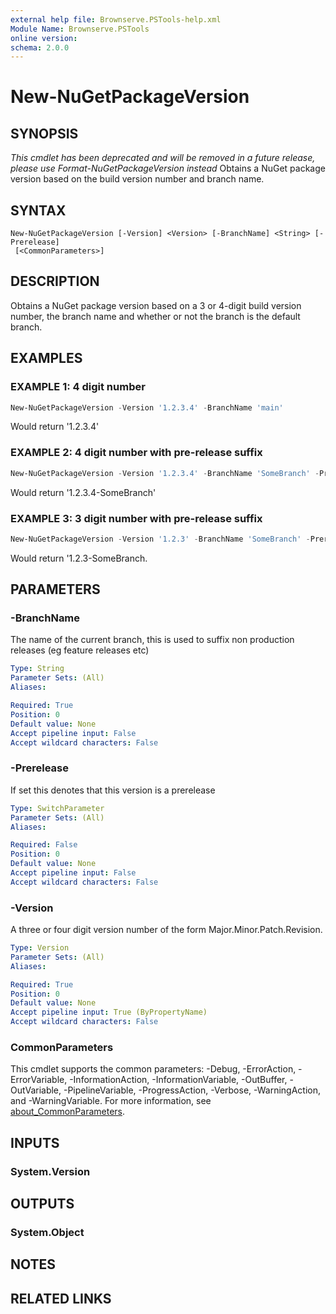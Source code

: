 ```yaml
---
external help file: Brownserve.PSTools-help.xml
Module Name: Brownserve.PSTools
online version:
schema: 2.0.0
---
```


# New-NuGetPackageVersion

## SYNOPSIS

*This cmdlet has been deprecated and will be removed in a future release, please use Format-NuGetPackageVersion instead*
Obtains a NuGet package version based on the build version number and branch name.

## SYNTAX

```text
New-NuGetPackageVersion [-Version] <Version> [-BranchName] <String> [-Prerelease]
 [<CommonParameters>]
```

## DESCRIPTION

Obtains a NuGet package version based on a 3 or 4-digit build version number, the branch name and whether or not the branch is the default branch.

## EXAMPLES

### EXAMPLE 1: 4 digit number

```powershell
New-NuGetPackageVersion -Version '1.2.3.4' -BranchName 'main'
```

Would return '1.2.3.4'

### EXAMPLE 2: 4 digit number with pre-release suffix

```powershell
New-NuGetPackageVersion -Version '1.2.3.4' -BranchName 'SomeBranch' -Prerelease
```

Would return '1.2.3.4-SomeBranch'

### EXAMPLE 3: 3 digit number with pre-release suffix

```powershell
New-NuGetPackageVersion -Version '1.2.3' -BranchName 'SomeBranch' -Prerelease
```

Would return '1.2.3-SomeBranch.

## PARAMETERS

### -BranchName

The name of the current branch, this is used to suffix non production releases (eg feature releases etc)

```yaml
Type: String
Parameter Sets: (All)
Aliases:

Required: True
Position: 0
Default value: None
Accept pipeline input: False
Accept wildcard characters: False
```

### -Prerelease

If set this denotes that this version is a prerelease

```yaml
Type: SwitchParameter
Parameter Sets: (All)
Aliases:

Required: False
Position: 0
Default value: None
Accept pipeline input: False
Accept wildcard characters: False
```

### -Version

A three or four digit version number of the form Major.Minor.Patch.Revision.

```yaml
Type: Version
Parameter Sets: (All)
Aliases:

Required: True
Position: 0
Default value: None
Accept pipeline input: True (ByPropertyName)
Accept wildcard characters: False
```

### CommonParameters

This cmdlet supports the common parameters: -Debug, -ErrorAction, -ErrorVariable, -InformationAction, -InformationVariable, -OutBuffer, -OutVariable, -PipelineVariable, -ProgressAction, -Verbose, -WarningAction, and -WarningVariable. For more information, see [about_CommonParameters](http://go.microsoft.com/fwlink/?LinkID=113216).

## INPUTS

### System.Version

## OUTPUTS

### System.Object

## NOTES

## RELATED LINKS
